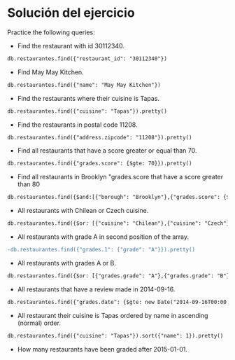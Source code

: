 # Solución del ejercicio

Practice the following queries:

* Find the restaurant with id 30112340.
```diff
db.restaurantes.find({"restaurant_id": "30112340"})
```  
* Find May May Kitchen.
```diff
db.restaurantes.find({"name": "May May Kitchen"})
``` 
* Find the restaurants where their cuisine is Tapas.
```diff
db.restaurantes.find({"cuisine": "Tapas"}).pretty()
``` 
* Find the restaurants in postal code 11208.
```diff
db.restaurantes.find({"address.zipcode": "11208"}).pretty()
``` 
* Find all restaurants that have a score greater or equal than 70.
```diff
db.restaurantes.find({"grades.score": {$gte: 70}}).pretty()
``` 
* Find all restaurants in Brooklyn "grades.score that have a score greater than 80
```diff
db.restaurantes.find({$and:[{"borough": "Brooklyn"},{"grades.score": {$gte: 80}}]}).pretty()
``` 
* All restaurants with Chilean or Czech cuisine.
```diff
db.restaurantes.find({$or: [{"cuisine": "Chilean"},{"cuisine": "Czech"}]})
``` 
* All restaurants with grade A in second position of the array.
```diff
-db.restaurantes.find({"grades.1": {"grade": "A"}}).pretty()
``` 
* All restaurants with grades A or B.
```diff
db.restaurantes.find({$or: [{"grades.grade": "A"},{"grades.grade": "B"}]}).pretty()
``` 
* All restaurants that have a review made in 2014-09-16.
```diff
db.restaurantes.find({"grades.date": {$gte: new Date("2014-09-16T00:00:00.000Z")}}).pretty()
``` 
* All restaurant their cuisine is Tapas ordered by name in ascending (normal) order.
```diff
db.restaurantes.find({"cuisine": "Tapas"}).sort({"name": 1}).pretty()
``` 
* How many restaurants have been graded after 2015-01-01.
```diff

``` 
